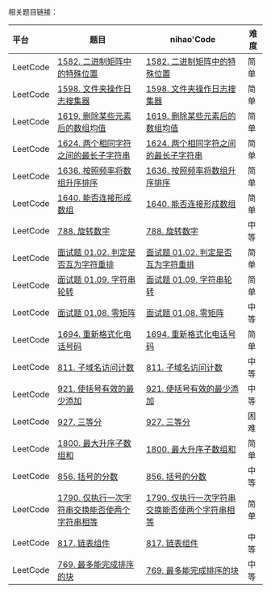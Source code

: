 

相关题目链接：

| 平台     | 题目                                                         | nihao'Code                                                   | 难度 |
| :------- | ------------------------------------------------------------ | ------------------------------------------------------------ | ---- |
| LeetCode | [1582. 二进制矩阵中的特殊位置](https://leetcode.cn/problems/special-positions-in-a-binary-matrix/) | [1582. 二进制矩阵中的特殊位置](https://github.com/xuhaodong1/nihao_algorithmNotes/blob/827be918ad92135a5dc85ffb99a06d2d1b31b6db/LeetCode/Simulation.swift#L13-L31) | 简单 |
| LeetCode | [1598. 文件夹操作日志搜集器](https://leetcode.cn/problems/crawler-log-folder/) | [1598. 文件夹操作日志搜集器](https://github.com/xuhaodong1/nihao_algorithm_notes/blob/4b362db95497695352010d8bd77d0b9b5d6942cf/LeetCode/Simulation.swift#L33-L44) | 简单 |
| LeetCode | [1619. 删除某些元素后的数组均值](https://leetcode.cn/problems/mean-of-array-after-removing-some-elements/) | [1619. 删除某些元素后的数组均值](https://github.com/xuhaodong1/nihao_algorithm_notes/blob/49658e84687fa86ab659027772c5127ee2e94ed5/LeetCode/Simulation.swift#L46-L50) | 简单 |
| LeetCode | [1624. 两个相同字符之间的最长子字符串](https://leetcode.cn/problems/largest-substring-between-two-equal-characters/) | [1624. 两个相同字符之间的最长子字符串](https://github.com/xuhaodong1/nihao_algorithm_notes/blob/bb2fc9e8f444de3249a30c9daf2b45d98edf450e/LeetCode/Simulation.swift#L52-L63) | 简单 |
| LeetCode | [1636. 按照频率将数组升序排序](https://leetcode.cn/problems/sort-array-by-increasing-frequency/) | [1636. 按照频率将数组升序排序](https://github.com/xuhaodong1/nihao_algorithm_notes/blob/1bdcfb11ae2924c3c1fe4f1ff0f3a4726b03a37b/LeetCode/Simulation.swift#L65-L70) | 简单 |
| LeetCode | [1640. 能否连接形成数组](https://leetcode.cn/problems/check-array-formation-through-concatenation/) | [1640. 能否连接形成数组](https://github.com/xuhaodong1/nihao_algorithm_notes/blob/743914310e7ae7da4bb6110bde8c481f735df058/LeetCode/Simulation.swift#L72-L85) | 简单 |
| LeetCode | [788. 旋转数字](https://leetcode.cn/problems/rotated-digits/) | [788. 旋转数字](https://github.com/xuhaodong1/nihao_algorithm_notes/blob/688b6aa2fb417867a73483871907c25e8cc00513/LeetCode/Simulation.swift#L87-L102) | 中等 |
| LeetCode | [面试题 01.02. 判定是否互为字符重排](https://leetcode.cn/problems/check-permutation-lcci/) | [面试题 01.02. 判定是否互为字符重排](https://github.com/xuhaodong1/nihao_algorithm_notes/blob/a9540e3e217ba32ca489b24dc5505a3df865dd8b/LeetCode/Simulation.swift#L104-L111) | 简单 |
| LeetCode | [面试题 01.09. 字符串轮转](https://leetcode.cn/problems/string-rotation-lcci/) | [面试题 01.09. 字符串轮转](https://github.com/xuhaodong1/nihao_algorithm_notes/blob/a06bd132f64b3a7462a8c9a52e6daf8761e9a308/LeetCode/Simulation.swift#L113-L118) | 简单 |
| LeetCode | [面试题 01.08. 零矩阵](https://leetcode.cn/problems/zero-matrix-lcci/) | [面试题 01.08. 零矩阵](https://github.com/xuhaodong1/nihao_algorithm_notes/blob/081e889da8d716ce33394cfd90d38322214d05b7/LeetCode/Simulation.swift#L120-L137) | 中等 |
| LeetCode | [1694. 重新格式化电话号码](https://leetcode.cn/problems/reformat-phone-number/) | [1694. 重新格式化电话号码](https://github.com/xuhaodong1/nihao_algorithm_notes/blob/1a4df47b5cb86a0faebd19a160909edb8e1cb09c/LeetCode/Simulation.swift#L139-L160) | 简单 |
| LeetCode | [811. 子域名访问计数](https://leetcode.cn/problems/subdomain-visit-count/) | [811. 子域名访问计数](https://github.com/xuhaodong1/nihao_algorithm_notes/blob/e7f8922ccd9610c81aa06b82831c124dd6384248/LeetCode/Simulation.swift#L171-L185) | 中等 |
| LeetCode | [921. 使括号有效的最少添加](https://leetcode.cn/problems/minimum-add-to-make-parentheses-valid/) | [921. 使括号有效的最少添加](https://github.com/xuhaodong1/nihao_algorithm_notes/blob/e7f8922ccd9610c81aa06b82831c124dd6384248/LeetCode/Simulation.swift#L187-L198) | 中等 |
| LeetCode | [927. 三等分](https://leetcode.cn/problems/three-equal-parts/) | [927. 三等分](https://github.com/xuhaodong1/nihao_algorithm_notes/blob/8bcfabf31550b1af415ba318c249bab675108720/LeetCode/Simulation.swift#L200-L217) | 困难 |
| LeetCode | [1800. 最大升序子数组和](https://leetcode.cn/problems/maximum-ascending-subarray-sum/) | [1800. 最大升序子数组和](https://github.com/xuhaodong1/nihao_algorithm_notes/blob/90b94b01dd07342282f1d056ac0d8199fd3e4ca3/LeetCode/Simulation.swift#L219-L229) | 简单 |
| LeetCode | [856. 括号的分数](https://leetcode.cn/problems/score-of-parentheses/) | [856. 括号的分数](https://github.com/xuhaodong1/nihao_algorithm_notes/blob/f2987dd537cacb94a1677935bcb97d8d1bd841d5/LeetCode/Simulation.swift#L231-L243) | 中等 |
| LeetCode | [1790. 仅执行一次字符串交换能否使两个字符串相等](https://leetcode.cn/problems/check-if-one-string-swap-can-make-strings-equal/) | [1790. 仅执行一次字符串交换能否使两个字符串相等](https://github.com/xuhaodong1/nihao_algorithm_notes/blob/8bfe29bd303ee4ecd7706aac67a39b901f1e1087/LeetCode/Simulation.swift#L245-L258) | 简单 |
| LeetCode | [817. 链表组件](https://leetcode.cn/problems/linked-list-components/) | [817. 链表组件](https://github.com/xuhaodong1/nihao_algorithm_notes/blob/78a9f1ddb7ab26701f802ab9b1340ca17e78d71d/LeetCode/Simulation.swift#L260-L275) | 中等 |
| LeetCode | [769. 最多能完成排序的块](https://leetcode.cn/problems/max-chunks-to-make-sorted/) | [769. 最多能完成排序的块](https://github.com/xuhaodong1/nihao_algorithm_notes/blob/ecb9bacbfe6d02fefe808185faaa715b338ffeb9/LeetCode/Simulation.swift#L277-L286) | 中等 |

